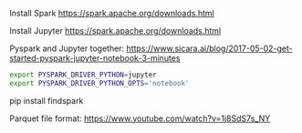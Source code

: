 Install Spark
https://spark.apache.org/downloads.html

Install Jupyter
https://spark.apache.org/downloads.html

Pyspark and Jupyter together: https://www.sicara.ai/blog/2017-05-02-get-started-pyspark-jupyter-notebook-3-minutes

```bash
export PYSPARK_DRIVER_PYTHON=jupyter
export PYSPARK_DRIVER_PYTHON_OPTS='notebook'
```

pip install findspark


Parquet file format:
https://www.youtube.com/watch?v=1j8SdS7s_NY

